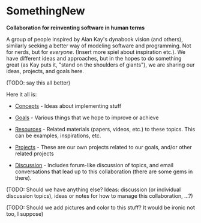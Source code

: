 # SomethingNew
**Collaboration for reinventing software in human terms**

A group of people inspired by Alan Kay's dynabook vision (and others), similarly seeking a better way of modeling software and programming. Not for nerds, but for *everyone*. (Insert more spiel about inspiration etc.). We have different ideas and approaches, but in the hopes to do something great (as Kay puts it, "stand on the shoulders of giants"), we are sharing our ideas, projects, and goals here.

(TODO: say this all better)

Here it all is:

* [Concepts](https://github.com/d-cook/SomethingNew/blob/master/Concepts.md) - Ideas about implementing stuff

* [Goals](https://github.com/d-cook/SomethingNew/blob/master/Goals.md) - Various things that we hope to improve or achieve

* [Resources](https://github.com/d-cook/SomethingNew/blob/master/Resources.md) - Related materials (papers, videos, etc.) to these topics. This can be examples, inspirations, etc.

* [Projects](https://github.com/d-cook/SomethingNew/blob/master/Projects.md) - These are our own projects related to our goals, and/or other related projects

* [Discussion](https://github.com/d-cook/SomethingNew/tree/master/Discussion) - Includes forum-like discussion of topics, and email conversations that lead up to this collaboration (there are some gems in there).

(TODO: Should we have anything else? Ideas: discussion (or individual discussion topics), ideas or notes for how to manage this collaboration, ...?)

(TODO: Should we add pictures and color to this stuff? It would be ironic not too, I suppose)
